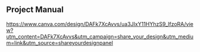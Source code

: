 ## Project Manual

https://www.canva.com/design/DAFk7XcAvvs/ua3JIxY11HYhzS9_lfzoRA/view?utm_content=DAFk7XcAvvs&utm_campaign=share_your_design&utm_medium=link&utm_source=shareyourdesignpanel
